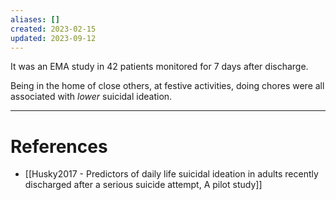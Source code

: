 ```yaml
---
aliases: []
created: 2023-02-15
updated: 2023-09-12
---
```

It was an EMA study in 42 patients monitored for 7 days after discharge.

Being in the home of close others, at festive activities, doing chores were all associated with *lower* suicidal ideation.

---
# References
* [[Husky2017 - Predictors of daily life suicidal ideation in adults recently discharged after a serious suicide attempt, A pilot study]]